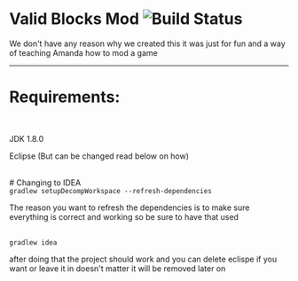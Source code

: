 # Valid Blocks Mod ![Build Status](https://travis-ci.org/ResurrectArCain/VTek-Mod# "Build Status")

<p>We don't have any reason why we created this it was just for fun and a way of teaching Amanda how to mod a game</p>

----------------

# Requirements:
<br>
<p>JDK 1.8.0</p>
<p>Eclipse (But can be changed read below on how)</p>
<br>
# Changing to IDEA
<br>
<code>gradlew setupDecompWorkspace --refresh-dependencies</code>
<p>The reason you want to refresh the dependencies is to make sure everything is correct and working so be sure to have that used</p>
<br>
<code>gradlew idea</code>
<p>after doing that the project should work and you can delete eclispe if you want or leave it in doesn't matter it will be removed later on</p>